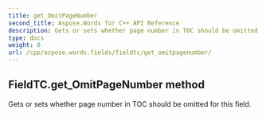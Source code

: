 ```yaml
---
title: get_OmitPageNumber
second_title: Aspose.Words for C++ API Reference
description: Gets or sets whether page number in TOC should be omitted for this field. 
type: docs
weight: 0
url: /cpp/aspose.words.fields/fieldtc/get_omitpagenumber/
---
```

## FieldTC.get_OmitPageNumber method


Gets or sets whether page number in TOC should be omitted for this field.

